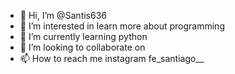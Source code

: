 - 👋 Hi, I’m @Santis636
- 👀 I’m interested in learn more about programming
- 🌱 I’m currently learning python 
- 💞️ I’m looking to collaborate on
- 📫 How to reach me instagram fe_santiago__

<!---
Santis636/Santis636 is a ✨ special ✨ repository because its `README.md` (this file) appears on your GitHub profile.
You can click the Preview link to take a look at your changes.
--->
